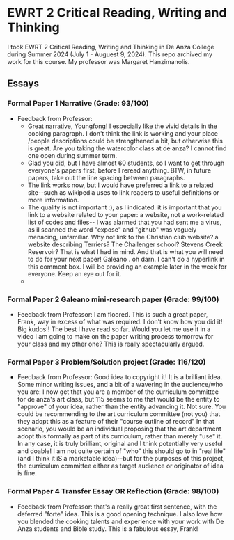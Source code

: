# EWRT 2 Critical Reading, Writing and Thinking
I took EWRT 2 Critical Reading, Writing and Thinking in De Anza College during Summer 2024 (July 1 - Auguest 9, 2024). This repo archived my work for this course.
My professor was Margaret Hanzimanolis.

## Essays

### Formal Paper 1 Narrative (Grade: 93/100)
* Feedback from Professor:
  * Great narrative, Youngfong! I especially like the vivid details in the cooking paragraph. I don't think the link is working and your place /people descriptions could be strengthened a bit, but otherwise this is great. Are you taking the watercolor class at de anza? I cannot find one open during summer term.
  * Glad you did, but I have almost 60 students, so I want to get through everyone's papers first, before I reread anything. BTW, in future papers, take out the line spacing between paragraphs.
  * The link works now, but I would have preferred a link to a related site--such as wikipedia uses to link readers to useful definitions or more information.
  * The quality is not important :), as I indicated. it is important that you link to a website related to your paper: a website, not a work-related list of codes and files-- I was alarmed that you had sent me a virus, as iI scanned the word "expose" and "github" was vaguely menacing, unfamiliar. Why not link to the Christian club website? a website describing Terriers? The Challenger school? Stevens Creek Reservoir?
That is what I had in mind. And that is what you will need to do for your next paper! Galeano . oh darn. I can't do a hyperlink in this comment box. I will be providing an example later in the week for everyone. Keep an eye out for it.
  * 
### Formal Paper 2 Galeano mini-research paper (Grade: 99/100)
* Feedback from Professor: I am floored. This is such a great paper, Frank, way in excess of what was required. I don't know how you did it! Big kudos!! The best I have read so far. Would you let me use it in a video I am going to make on the paper writing process tomorrow for your class and my other one? This is really spectacularly argued.
### Formal Paper 3 Problem/Solution project (Grade: 116/120)
* Feedback from Professor: Good idea to copyright it! It is a brilliant idea. Some minor writing issues, and a bit of a wavering in the audience/who you are: I now get that you are a member of the curriculum committee for de anza's art class, but 115 seems to me that would be the entity to "approve" of your idea, rather than the entity advancing it. Not sure. You could be recommending to the art curriculum committee (not you) that they adopt this as a feature of their "course outline of record" In that scenario, you would be an individual proposing that the art department adopt this formally as part of its curriculum, rather than merely "use" it. In any case, it is truly brilliant, original and I think potentially very useful and doable! I am not quite certain of "who" this should go to in "real life" (and I think it iS a marketable idea)--but for the purposes of this project, the curriculum committee either as target audience or originator of idea is fine.
### Formal Paper 4 Transfer Essay OR Reflection (Grade: 98/100)
* Feedback from Professor: that's a really great first sentence, with the deferred "forte" idea. This is a good opening technique. I also love how you blended the cooking talents and experience with your work with De Anza students and Bible study. This is a fabulous essay, Frank!
